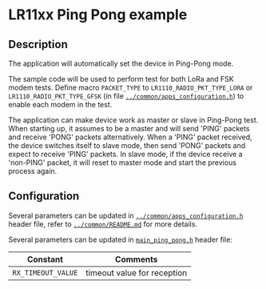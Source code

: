 # LR11xx Ping Pong example

## Description

The application will automatically set the device in Ping-Pong mode.

The sample code will be used to perform test for both LoRa and FSK modem tests. Define macro `PACKET_TYPE` to `LR1110_RADIO_PKT_TYPE_LORA` or `LR1110_RADIO_PKT_TYPE_GFSK` (in file [`../common/apps_configuration.h`](../common/apps_configuration.h)) to enable each modem in the test.

The application can make device work as master or slave in Ping-Pong test. When starting up, it assumes to be a master and will send 'PING' packets and receive 'PONG' packets alternatively. When a 'PING' packet received, the device switches itself to slave mode, then send 'PONG' packets and expect to receive 'PING' packets. In slave mode, if the device receive a 'non-PING' packet, it will reset to master mode and start the previous process again.

## Configuration

Several parameters can be updated in [`../common/apps_configuration.h`](../common/apps_configuration.h) header file, refer to [`../common/README.md`](../common/README.md) for more details.

Several parameters can be updated in [`main_ping_pong.h`](main_ping_pong.h) header file:

| Constant           | Comments                    |
| ------------------ | --------------------------- |
| `RX_TIMEOUT_VALUE` | timeout value for reception |
